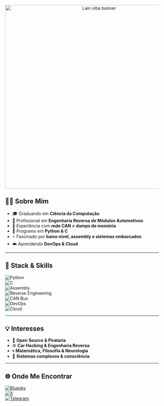<!-- Banner GIF - Lain vibe -->
<p align="center">
  <img src="https://media1.giphy.com/media/v1.Y2lkPTc5MGI3NjExOG1ua2J6YjFseGo1ZW0yOW4xdjYxcmxtdDhxOGlkMHlpdmdycW92MyZlcD12MV9pbnRlcm5hbF9naWZfYnlfaWQmY3Q9Zw/112CeAWuyhQX1C/giphy.gif" width="600" alt="Lain vibe banner">
</p>


## 🧑‍💻 Sobre Mim  

- 🎓 Graduando em **Ciência da Computação**  
- 🚗 Profissional em **Engenharia Reversa de Módulos Automotivos**  
- 🔧 Experiência com **rede CAN** e **dumps de memória**  
- 🐍 Programo em **Python & C**  
- ⚡ Fascinado por **baixo nível, assembly e sistemas embarcados**  
- ☁️ Aprendendo **DevOps & Cloud**  

---

## 🚀 Stack & Skills  

![Python](https://img.shields.io/badge/Python-3670A0?style=for-the-badge&logo=python&logoColor=ffdd54)  
![C](https://img.shields.io/badge/C-00599C?style=for-the-badge&logo=c&logoColor=white)  
![Assembly](https://img.shields.io/badge/Assembly-525252?style=for-the-badge&logo=probot&logoColor=white)  
![Reverse Engineering](https://img.shields.io/badge/Reverse%20Engineering-000000?style=for-the-badge&logo=probot&logoColor=white)  
![CAN Bus](https://img.shields.io/badge/CAN%20Bus-A020F0?style=for-the-badge&logo=automattic&logoColor=white)  
![DevOps](https://img.shields.io/badge/DevOps-0A66C2?style=for-the-badge&logo=azuredevops&logoColor=white)  
![Cloud](https://img.shields.io/badge/Cloud-1F425F?style=for-the-badge&logo=icloud&logoColor=white)  

---

## 💡 Interesses  

- 📂 **Open Source & Pirataria**  
- ⚙️ **Car Hacking & Engenharia Reversa**  
- 🌀 **Matemática, Filosofia & Neurologia**  
- 🔮 **Sistemas complexos & consciência**  

---

## 🌐 Onde Me Encontrar  

[![Bluesky](https://img.shields.io/badge/Bluesky-0288D1?style=for-the-badge&logo=bluesky&logoColor=white)](https://bsky.app/profile/marcrof.bsky.social)  
[![X](https://img.shields.io/badge/Twitter-000000?style=for-the-badge&logo=x&logoColor=white)](https://x.com/RcrofM)  
[![Telegram](https://img.shields.io/badge/Telegram-2CA5E0?style=for-the-badge&logo=telegram&logoColor=white)](https://t.me/bytelain)  
 

